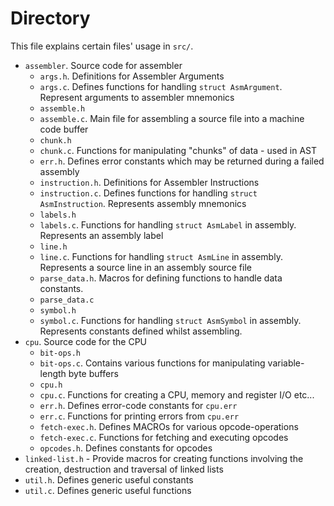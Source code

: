 # Directory

This file explains certain files' usage in `src/`.


- `assembler`. Source code for assembler
  - `args.h`. Definitions for Assembler Arguments
  - `args.c`. Defines functions for handling `struct AsmArgument`. Represent arguments to assembler mnemonics
  - `assemble.h`
  - `assemble.c`. Main file for assembling a source file into a machine code buffer
  - `chunk.h`
  - `chunk.c`. Functions for manipulating "chunks" of data - used in AST
  - `err.h`. Defines error constants which may be returned during a failed assembly
  - `instruction.h`. Definitions for Assembler Instructions
  - `instruction.c`. Defines functions for handling `struct AsmInstruction`. Represents assembly mnemonics
  - `labels.h`
  - `labels.c`. Functions for handling `struct AsmLabel` in assembly. Represents an assembly label
  - `line.h`
  - `line.c`. Functions for handling `struct AsmLine` in assembly. Represents a source line in an assembly source file
  - `parse_data.h`. Macros for defining functions to handle data constants.
  - `parse_data.c`
  - `symbol.h`
  - `symbol.c`. Functions for handling `struct AsmSymbol` in assembly. Represents constants defined whilst assembling.
- `cpu`. Source code for the CPU
  - `bit-ops.h`
  - `bit-ops.c`. Contains various functions for manipulating variable-length byte buffers
  - `cpu.h`
  - `cpu.c`. Functions for creating a CPU, memory and register I/O etc...
  - `err.h`. Defines error-code constants for `cpu.err`
  - `err.c`. Functions for printing errors from `cpu.err`
  - `fetch-exec.h`. Defines MACROs for various opcode-operations
  - `fetch-exec.c`. Functions for fetching and executing opcodes
  - `opcodes.h`. Defines constants for opcodes
- `linked-list.h` - Provide macros for creating functions involving the creation, destruction and traversal of linked lists
- `util.h`. Defines generic useful constants
- `util.c`. Defines generic useful functions